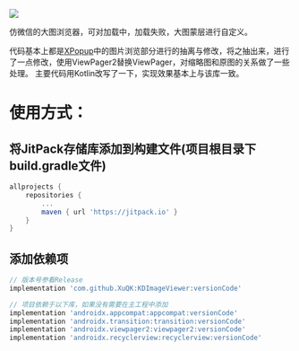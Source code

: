 [![](https://jitpack.io/v/XuQK/KDImageViewer.svg)](https://jitpack.io/#XuQK/KDImageViewer)

[](demo.gif)

仿微信的大图浏览器，可对加载中，加载失败，大图蒙层进行自定义。

代码基本上都是[XPopup](https://github.com/li-xiaojun/XPopup)中的图片浏览部分进行的抽离与修改，将之抽出来，进行了一点修改，使用ViewPager2替换ViewPager，对缩略图和原图的关系做了一些处理。
主要代码用Kotlin改写了一下，实现效果基本上与该库一致。

# 使用方式：

## 将JitPack存储库添加到构建文件(项目根目录下build.gradle文件)

```gradle
allprojects {
    repositories {
        ...
        maven { url 'https://jitpack.io' }
    }
}
```

## 添加依赖项

```gradle
// 版本号参看Release
implementation 'com.github.XuQK:KDImageViewer:versionCode'

// 项目依赖于以下库，如果没有需要在主工程中添加
implementation 'androidx.appcompat:appcompat:versionCode'
implementation 'androidx.transition:transition:versionCode'
implementation 'androidx.viewpager2:viewpager2:versionCode'
implementation 'androidx.recyclerview:recyclerview:versionCode'
```
